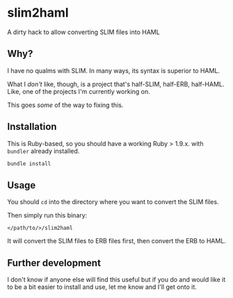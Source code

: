 # slim2haml

A dirty hack to allow converting SLIM files into HAML

## Why?

I have no qualms with SLIM. In many ways, its syntax is superior to HAML.

What I *don't* like, though, is a project that's half-SLIM, half-ERB, half-HAML.
Like, one of the projects I'm currently working on.

This goes *some* of the way to fixing this.

## Installation

This is Ruby-based, so you should have a working Ruby > 1.9.x. with `bundler`
already installed.

```bash
bundle install
```

## Usage

You should `cd` into the directory where you want to convert the SLIM files.

Then simply run this binary:

```
</path/to/>/slim2haml
```

It will convert the SLIM files to ERB files first, then convert the ERB to HAML.

## Further development

I don't know if anyone else will find this useful but if you do and
would like it to be a bit easier to install and use, let me know and I'll
get onto it.

